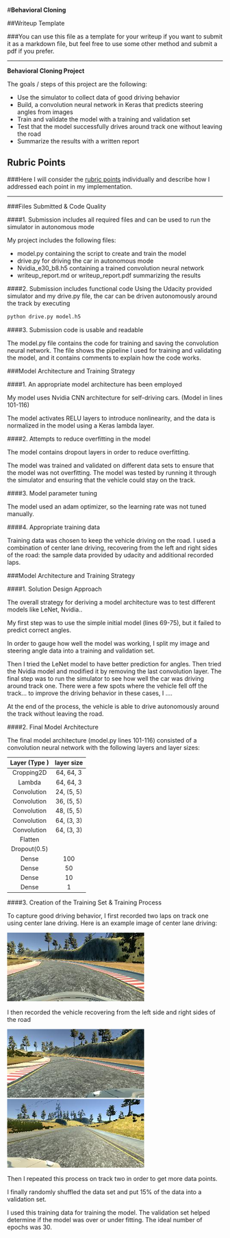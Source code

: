 #**Behavioral Cloning** 

##Writeup Template

###You can use this file as a template for your writeup if you want to submit it as a markdown file, but feel free to use some other method and submit a pdf if you prefer.

---

**Behavioral Cloning Project**

The goals / steps of this project are the following:
* Use the simulator to collect data of good driving behavior
* Build, a convolution neural network in Keras that predicts steering angles from images
* Train and validate the model with a training and validation set
* Test that the model successfully drives around track one without leaving the road
* Summarize the results with a written report


[//]: # (Image References)

[image1]: ./examples/image1.jpg "recorded data"
[image2]: ./examples/image2.jpg "left recorded data"
[image3]: ./examples/image3.jpg "right recorded data"


## Rubric Points
###Here I will consider the [rubric points](https://review.udacity.com/#!/rubrics/432/view) individually and describe how I addressed each point in my implementation.  

---
###Files Submitted & Code Quality

####1. Submission includes all required files and can be used to run the simulator in autonomous mode

My project includes the following files:
* model.py containing the script to create and train the model
* drive.py for driving the car in autonomous mode
* Nvidia_e30_b8.h5 containing a trained convolution neural network 
* writeup_report.md or writeup_report.pdf summarizing the results

####2. Submission includes functional code
Using the Udacity provided simulator and my drive.py file, the car can be driven autonomously around the track by executing 
```sh
python drive.py model.h5
```

####3. Submission code is usable and readable

The model.py file contains the code for training and saving the convolution neural network. The file shows the pipeline I used for training and validating the model, and it contains comments to explain how the code works.

###Model Architecture and Training Strategy

####1. An appropriate model architecture has been employed

My model uses Nvidia CNN architecture for self-driving cars. (Model in lines 101-116)

The model activates RELU layers to introduce nonlinearity, and the data is normalized in the model using a Keras lambda layer. 

####2. Attempts to reduce overfitting in the model

The model contains dropout layers in order to reduce overfitting. 

The model was trained and validated on different data sets to ensure that the model was not overfitting. The model was tested by running it through the simulator and ensuring that the vehicle could stay on the track.

####3. Model parameter tuning

The model used an adam optimizer, so the learning rate was not tuned manually.

####4. Appropriate training data

Training data was chosen to keep the vehicle driving on the road. I used a combination of center lane driving, recovering from the left and right sides of the road: the sample data provided by udacity and additional recorded laps.

###Model Architecture and Training Strategy

####1. Solution Design Approach

The overall strategy for deriving a model architecture was to test different models like LeNet, Nvidia..

My first step was to use the simple initial model (lines 69-75), but it failed to predict correct angles.

In order to gauge how well the model was working, I split my image and steering angle data into a training and validation set. 

Then I tried the LeNet model to have better prediction for angles. 
Then tried the Nvidia model and modified it by removing the last convolution layer.
The final step was to run the simulator to see how well the car was driving around track one. There were a few spots where the vehicle fell off the track... to improve the driving behavior in these cases, I ....

At the end of the process, the vehicle is able to drive autonomously around the track without leaving the road.

####2. Final Model Architecture

The final model architecture (model.py lines 101-116) consisted of a convolution neural network with the following layers and layer sizes:

| Layer (Type ) 		|     layer size	        					| 
|:---------------------:|:---------------------------------------------:| 
| Cropping2D         	| 64, 64, 3         							| 
| Lambda            	| 64, 64, 3          							| 
| Convolution          	| 24, (5, 5)        							|
| Convolution          	| 36, (5, 5)        							|
| Convolution          	| 48, (5, 5)        							|
| Convolution          	| 64, (3, 3)        							|
| Convolution          	| 64, (3, 3)        							| 
| Flatten            	|                   							| 
| Dropout(0.5)         	|                   							| 
| Dense             	| 100                  							| 
| Dense             	| 50                  							| 
| Dense             	| 10                  							| 
| Dense             	| 1                  							| 


####3. Creation of the Training Set & Training Process

To capture good driving behavior, I first recorded two laps on track one using center lane driving. Here is an example image of center lane driving:

![alt text][image1]

I then recorded the vehicle recovering from the left side and right sides of the road

![alt text][image2]
![alt text][image3]

Then I repeated this process on track two in order to get more data points.

I finally randomly shuffled the data set and put 15% of the data into a validation set. 

I used this training data for training the model. The validation set helped determine if the model was over or under fitting. The ideal number of epochs was 30.
